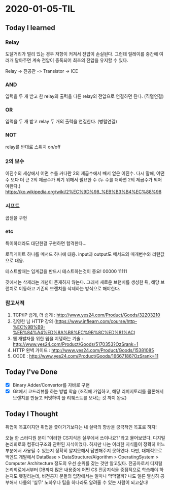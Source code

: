 # 2020-01-05-TIL

## Today I learned

### Relay


도달거리가 멀리 있는 경우 저항이 커져서 전압이 손실된다. 그런데 릴레이를 중간에 여러개 달아주면 계속 전압이 증폭되어 최초의 전압을 유지할 수 있다. 

Relay -> 진공관 -> Transistor -> ICE

### AND
입력을 두 개 받고 한 relay의 출력을 다른 relay의 전압으로 연결하면 된다. (직렬연결)

### OR
입력을 두 개 받고 relay 두 개의 출력을 연결한다. (병렬연결)

### NOT
relay를 반대로 스위치 on/off

### 2의 보수
이진수의 세상에서 어떤 수를 커다란 2의 제곱수에서 빼서 얻은 이진수. 다시 말해, 어떤 수 보다 더 큰 2의 제곱수가 되기 위해서 필요한 수 (두 수를 더하면 2의 제곱수가 되어야한다.)
https://ko.wikipedia.org/wiki/2%EC%9D%98_%EB%B3%B4%EC%88%98


### 시프트

곱셈을 구현

### etc

특이하더라도 대단한걸 구현하면 합격한다...

로직게이트 하나를 메서드 하나에 대응. input과 output도 메서드의 매개변수와 리턴값으로 대응.

테스트할때는 임계값을 반드시 테스트하는것이 중요! 00000 11111

깃에서는 삭제라는 개념이 존재하지 않는다. 그래서 새로운 브랜치를 생성한 뒤, 해당 브랜치로 이동하고 기존의 브랜치를 삭제하는 방식으로 해야한다.

### 참고서적

1. TCP/IP 쉽게, 더 쉽게 : http://www.yes24.com/Product/Goods/32203210
2. 김영한 님 HTTP 강의 (https://www.inflearn.com/course/http-%EC%9B%B9-%EB%84%A4%ED%8A%B8%EC%9B%8C%ED%81%AC)
3. 웹 개발자를 위한 웹을 지탱하는 기술 : http://www.yes24.com/Product/Goods/5170353?OzSrank=1
4. HTTP 완벽 가이드 : http://www.yes24.com/Product/Goods/15381085
5. CODE : http://www.yes24.com/Product/Goods/16667186?OzSrank=11

## Today I've Done

- [x] Binary Adder/Convertor를 자바로 구현
- [x] Git에서 코드리뷰를 하는 방법 학습 (조직에 가입하고, 해당 리퍼지토리를 클론해서 브랜치를 만들고 커밋하여 풀 리퀘스트를 보내는 것 까지 완료)

## Today I Thought

취업이 목표이지만 취업을 좇아가기보다는 내 실력의 향상을 궁극적인 목표로 하자!

오늘 한 스터디원 분이 "이러한 CS지식은 실무에서 쓰이나요?"라고 물어보았다. 디지털 논리회로와 컴퓨터구조와 관련된 지식이었다. 하지만 나는 이러한 지식들이 정확히 어느부분에서 사용될 수 있는지 정확히 알지못해서 답변해주지 못하였다. 다만, 대체적으로 백엔드 개발에서 DataBase > DataStructure/Algorithm > OperatingSystem > Computer Architecture 정도의 우선 순위를 갖는 것만 알고있다. 전공자로서 디지털 논리회로에서부터 DB까지 많은 내용중에 어떤 CS 전공지식을 중점적으로 학습해야 하는지도 헷갈리는데, 비전공자 분들의 입장에서는 얼마나 막막할까? 나도 얼른 열심히 공부해서 나름의 '실무' 노하우나 팁을 하나라도 알려줄 수 있는 사람이 되고싶다!